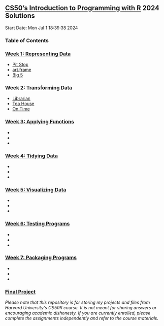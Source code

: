 ## [CS50’s Introduction to Programming with R](https://cs50.harvard.edu/r/2024/) 2024 Solutions

Start Date: Mon Jul  1 18:39:38 2024

### **Table of Contents**
### [Week 1: Representing Data](https://cs50.harvard.edu/r/2024/weeks/1/)
- [Pit Stop](https://github.com/Neeraj303/CS50R/tree/main/week_1/pitstop)
- [art.frame](https://github.com/Neeraj303/CS50R/tree/main/week_1/art.frame)
- [Big 5](https://github.com/Neeraj303/CS50R/tree/main/week_1/big5)


### [Week 2: Transforming Data](https://cs50.harvard.edu/r/2024/weeks/2/)
- [Librarian](https://github.com/Neeraj303/CS50R/tree/main/week_2/librarian)
- [Tea House](https://github.com/Neeraj303/CS50R/tree/main/week_2/teahouse)
- [On Time](https://github.com/Neeraj303/CS50R/tree/main/week_2/ontime)

### [Week 3: Applying Functions](https://cs50.harvard.edu/r/2024/weeks/3/)
- []()
- []()
- []()

### [Week 4: Tidying Data](https://cs50.harvard.edu/r/2024/weeks/4/)
- []()
- []()
- []()

### [Week 5: Visualizing Data](https://cs50.harvard.edu/r/2024/weeks/5/)
- []()
- []()
- []()

### [Week 6: Testing Programs](https://cs50.harvard.edu/r/2024/weeks/6/)
- []()
- []()
- []()

### [Week 7: Packaging Programs](https://cs50.harvard.edu/r/2024/weeks/7/)
- []()
- []()
- []()

### [Final Project](https://cs50.harvard.edu/r/2024/project)


*Please note that this repository is for storing my projects and files from Harvard University's CS50R course. It is not meant for sharing answers or encouraging academic dishonesty. If you are currently enrolled, please complete the assignments independently and refer to the course materials.*

